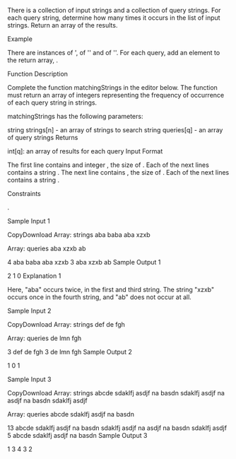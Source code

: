 There is a collection of input strings and a collection of query strings. For each query string, determine how many times it occurs in the list of input strings. Return an array of the results.

Example



There are  instances of ',  of '' and  of ''. For each query, add an element to the return array, .

Function Description

Complete the function matchingStrings in the editor below. The function must return an array of integers representing the frequency of occurrence of each query string in strings.

matchingStrings has the following parameters:

string strings[n] - an array of strings to search
string queries[q] - an array of query strings
Returns

int[q]: an array of results for each query
Input Format

The first line contains and integer , the size of .
Each of the next  lines contains a string .
The next line contains , the size of .
Each of the next  lines contains a string .

Constraints



 .

Sample Input 1

CopyDownload
Array: strings
aba
baba
aba
xzxb

 



Array: queries
aba
xzxb
ab

 
4
aba
baba
aba
xzxb
3
aba
xzxb
ab
Sample Output 1

2
1
0
Explanation 1

Here, "aba" occurs twice, in the first and third string. The string "xzxb" occurs once in the fourth string, and "ab" does not occur at all.


Sample Input 2

CopyDownload
Array: strings
def
de
fgh

 



Array: queries
de
lmn
fgh

 
3
def
de
fgh
3
de
lmn
fgh
Sample Output 2

1
0
1

Sample Input 3

CopyDownload
Array: strings
abcde
sdaklfj
asdjf
na
basdn
sdaklfj
asdjf
na
asdjf
na
basdn
sdaklfj
asdjf

 



Array: queries
abcde
sdaklfj
asdjf
na
basdn

 
13
abcde
sdaklfj
asdjf
na
basdn
sdaklfj
asdjf
na
asdjf
na
basdn
sdaklfj
asdjf
5
abcde
sdaklfj
asdjf
na
basdn
Sample Output 3

1
3
4
3
2
